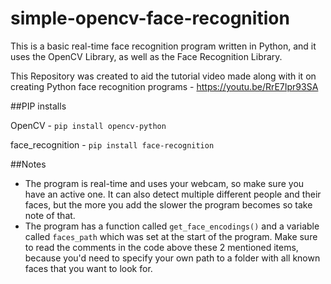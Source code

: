 # simple-opencv-face-recognition
This is a basic real-time face recognition program written in Python, and it uses the OpenCV Library, as well as the Face Recognition Library.

This Repository was created to aid the tutorial video made along with it on creating Python face recognition programs - https://youtu.be/RrE7Ipr93SA


##PIP installs

OpenCV - ```pip install opencv-python```

face_recognition - ```pip install face-recognition```


##Notes
- The program is real-time and uses your webcam, so make sure you have an active one. It can also detect multiple different people and their faces, but the more you add the slower the program becomes so take note of that.
- The program has a function called ```get_face_encodings()``` and a variable called ```faces_path``` which was set at the start of the program. Make sure to read the comments in the code above these 2 mentioned items, because you'd need to specify your own path to a folder with all known faces that you want to look for.

